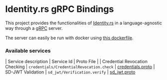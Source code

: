 # Identity.rs gRPC Bindings
This project provides the functionalities of [Identity.rs](https://github.com/iotaledger/identity.rs) in a language-agnostic way through a [gRPC](https://grpc.io) server.

The server can easily be run with docker using [this dockerfile](https://github.com/iotaledger/identity.rs/blob/grpc-bindings/Dockerfile).

### Available services
| Service description            | Service Id                               | Proto File |
| Credential Revocation Checking | `credentials/CredentialRevocation.check` | [credentials.proto](https://github.com/iotaledger/identity.rs/blob/grpc-bindings/bindings/grpc/proto/credentials.proto)
| SD-JWT Validation              | `sd_jwt/Verification.verify` | [sd_jwt.proto](https://github.com/iotaledger/identity.rs/blob/grpc-bindings/bindings/grpc/proto/sd_jwt.proto)
